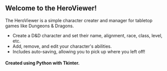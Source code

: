 ## Welcome to the HeroViewer!
The HeroViewer is a simple character creater and manager for tabletop games like Dungeons & Dragons. <br>
- Create a D&D character and set their name, alignment, race, class, level, etc.
- Add, remove, and edit your character's abilities.
- Includes auto-saving, allowing you to pick up where you left off!

#### Created using Python with Tkinter.
